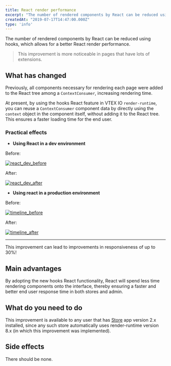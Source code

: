 ```yaml
---
title: React render performance
excerpt: "The number of rendered components by React can be reduced using hooks, which allows for a better React render performance."
createdAt: "2019-07-17T14:47:00.000Z"
type: 'info'
---
```

The number of rendered components by React can be reduced using hooks, which allows for a better React render performance.

> This improvement is more noticeable in pages that have lots of extensions.

## What has changed

Previously, all components necessary for rendering each page were added to the React tree among a `ContextConsumer`, increasing rendering time.

At present, by using the hooks React feature in VTEX IO `render-runtime`, you can reuse a `ContextConsumer` component data by directly using the `context` object in the component itself, without adding it to the React tree. This ensures a faster loading time for the end user.

### Practical effects

- __Using React in a dev environment__

Before:

[![react_dev_before](https://user-images.githubusercontent.com/10400340/61074512-4663cb80-a3ee-11e9-9748-666307469b31.png)](https://user-images.githubusercontent.com/10400340/61074512-4663cb80-a3ee-11e9-9748-666307469b31.png)

After:

[![react_dev_after](https://user-images.githubusercontent.com/10400340/61074520-4b287f80-a3ee-11e9-978d-c79584563d99.png)](https://user-images.githubusercontent.com/10400340/61074520-4b287f80-a3ee-11e9-978d-c79584563d99.png)

- __Using react in a production environment__

Before:

[![timeline_before](https://user-images.githubusercontent.com/10400340/61074541-58456e80-a3ee-11e9-9657-8f128ba8997c.png)](https://user-images.githubusercontent.com/10400340/61074541-58456e80-a3ee-11e9-9657-8f128ba8997c.png)

After:

[![timeline_after](https://user-images.githubusercontent.com/10400340/61074558-5e3b4f80-a3ee-11e9-8407-9442cc6161aa.png)](https://user-images.githubusercontent.com/10400340/61074558-5e3b4f80-a3ee-11e9-8407-9442cc6161aa.png)

-----

This improvement can lead to improvements in responsiveness of up to 30%!

##  Main advantages

By adopting the new hooks React functionality, React will spend less time rendering components onto the interface, thereby ensuring a faster and better end user response time in both stores and admin.

## What do you need to do

This improvement is available to any user that has [Store](https://github.com/vtex-apps/store) app version 2.x installed,   since any such store automatically uses render-runtime version 8.x (in which this improvement was implemented). 

## Side effects

There should be none.
